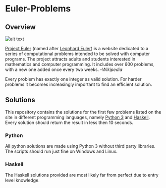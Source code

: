 # Euler-Problems

## Overview

![alt text](https://projecteuler.net/images/print_page_logo.png)

[Project Euler](https://projecteuler.net/) (named after [Leonhard Euler](https://en.wikipedia.org/wiki/Leonhard_Euler)) is a website dedicated to a series of computational problems intended to be solved with computer programs. The project attracts adults and students interested in mathematics and computer programming. It includes over 600 problems, with a new one added once every two weeks. -_Wikipedia_

Every problem has exactly one integer as valid solution.
For harder problems it becomes increasingly important to find an efficient solution.

## Solutions

This repository contains the solutions for the first few problems listed on the site in different programming languages, namely [Python 3](https://www.python.org/) and [Haskell](https://www.haskell.org/). Every solution should return the result in less then 10 seconds.

### Python

All python solutions are made using Python 3 without third party libraries. The scripts should run just fine on Windows and Linux. 

### Haskell

The Haskell solutions provided are most likely far from perfect due to entry level knowledge.
